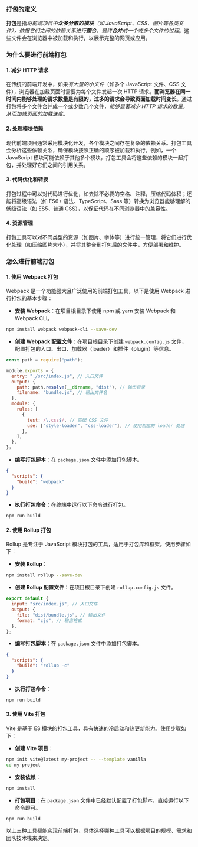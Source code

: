 ### 打包的定义

**打包**是指*将前端项目中**众多分散的模块**（如 JavaScript、CSS、图片等各类文件），依据它们之间的依赖关系进行**整合**，最终**合并**成一个或多个文件的过程*。这些文件会在浏览器中被加载和执行，以展示完整的网页或应用。

### 为什么要进行前端打包

#### 1. 减少 HTTP 请求

在传统的前端开发中，如果*有大量的小文件*（如多个 JavaScript 文件、CSS 文件），浏览器在加载页面时需要为每个文件发起一次 HTTP 请求。**而浏览器在同一时间内能够处理的请求数量是有限的，过多的请求会导致页面加载时间变长**。通过打包将多个文件合并成一个或少数几个文件，*能够显著减少 HTTP 请求的数量，从而加快页面的加载速度*。

#### 2. 处理模块依赖

现代前端项目通常采用模块化开发，各个模块之间存在复杂的依赖关系。打包工具会分析这些依赖关系，确保模块按照正确的顺序被加载和执行。例如，一个 JavaScript 模块可能依赖于其他多个模块，打包工具会将这些依赖的模块一起打包，并处理好它们之间的引用关系。

#### 3. 代码优化和转换

打包过程中可以对代码进行优化，如去除不必要的空格、注释，压缩代码体积；还能将高级语法（如 ES6+ 语法、TypeScript、Sass 等）转换为浏览器能够理解的低级语法（如 ES5、普通 CSS），以保证代码在不同浏览器中的兼容性。

#### 4. 资源管理

打包工具可以对不同类型的资源（如图片、字体等）进行统一管理，将它们进行优化处理（如压缩图片大小），并将其整合到打包后的文件中，方便部署和维护。

### 怎么进行前端打包

#### 1. 使用 Webpack 打包

Webpack 是一个功能强大且广泛使用的前端打包工具，以下是使用 Webpack 进行打包的基本步骤：

- **安装 Webpack**：在项目根目录下使用 npm 或 yarn 安装 Webpack 和 Webpack CLI。

```bash
npm install webpack webpack-cli --save-dev
```

- **创建 Webpack 配置文件**：在项目根目录下创建 `webpack.config.js` 文件，配置打包的入口、出口、加载器（loader）和插件（plugin）等信息。

```javascript
const path = require("path");

module.exports = {
  entry: "./src/index.js", // 入口文件
  output: {
    path: path.resolve(__dirname, "dist"), // 输出目录
    filename: "bundle.js", // 输出文件名
  },
  module: {
    rules: [
      {
        test: /\.css$/, // 匹配 CSS 文件
        use: ["style-loader", "css-loader"], // 使用相应的 loader 处理
      },
    ],
  },
};
```

- **编写打包脚本**：在 `package.json` 文件中添加打包脚本。

```json
{
  "scripts": {
    "build": "webpack"
  }
}
```

- **执行打包命令**：在终端中运行以下命令进行打包。

```bash
npm run build
```

#### 2. 使用 Rollup 打包

Rollup 是专注于 JavaScript 模块打包的工具，适用于打包库和框架。使用步骤如下：

- **安装 Rollup**：

```bash
npm install rollup --save-dev
```

- **创建 Rollup 配置文件**：在项目根目录下创建 `rollup.config.js` 文件。

```javascript
export default {
  input: "src/index.js", // 入口文件
  output: {
    file: "dist/bundle.js", // 输出文件
    format: "cjs", // 输出格式
  },
};
```

- **编写打包脚本**：在 `package.json` 文件中添加打包脚本。

```json
{
  "scripts": {
    "build": "rollup -c"
  }
}
```

- **执行打包命令**：

```bash
npm run build
```

#### 3. 使用 Vite 打包

Vite 是基于 ES 模块的打包工具，具有快速的冷启动和热更新能力。使用步骤如下：

- **创建 Vite 项目**：

```bash
npm init vite@latest my-project -- --template vanilla
cd my-project
```

- **安装依赖**：

```bash
npm install
```

- **打包项目**：在 `package.json` 文件中已经默认配置了打包脚本，直接运行以下命令即可。

```bash
npm run build
```

以上三种工具都能实现前端打包，具体选择哪种工具可以根据项目的规模、需求和团队技术栈来决定。
